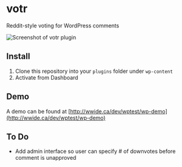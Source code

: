 # votr
Reddit-style voting for WordPress comments

![Screenshot of votr plugin](http://wwide.ca/dev/screen.png)

## Install
1. Clone this repository into your `plugins` folder under `wp-content`
2. Activate from Dashboard

## Demo
A demo can be found at [http://wwide.ca/dev/wptest/wp-demo](http://wwide.ca/dev/wptest/wp-demo)

## To Do
- Add admin interface so user can specify # of downvotes before comment is unapproved


